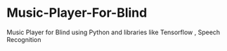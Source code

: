 # Music-Player-For-Blind
Music Player for Blind using Python and libraries like Tensorflow , Speech Recognition
